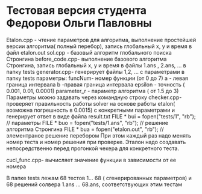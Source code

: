 # Тестовая версия студента Федорови Ольги Павловны

Etalon.cpp - чтение параметров для алгоритма, выполнение простейшей версии алгоритма( полный перебор), запись глобальный x, y и время в файл etalon.out
sol.cpp - базовый алгоритм глобального поиска Стронгина
before_code.cpp-  выполнение базового алгоритма Стронгина, запись глобальный x, y и время в файлы 1.ans , 2.ans, ... в папку tests
generator.cpp- генерирует файлы 1,2, ... с параметрами в папку tests 
параметры:
funcNum- номер функции (от 0 до 7)
a - левая граница интервала 
b -правая граница интервала 
epsilon  - точность ( 0.001, 0.01, 0.0001)
parameter_r - параметр алгоритма ( от 1.5 до 3)
Параметры можно задавать через командную строку
checker.cpp- проверяет правильность работы solver на основе работы etalon( возможна погрешность в 0.0015) с конкретными параметрами и генерирует ответ в виде файла result.txt 
FILE * bui = fopen("tests/1", "rb"); // параметры 
FILE * buo = fopen("tests/1.ans", "rb"); // решение алгоритма Стронгина
FILE * bua = fopen("etalon.out", "rb"); // элементраное решение перебором
При этом каждый раз надо менять номер теста и номер решения при проверке. Эталон надо создавать непосредственно перед прогонкой чекера для конкретного теста.

cucl_func.cpp- вычисляет значение функции в зависимости от ее номера

В папке tests лежам 68 тестов 1... 68 ( сгенерированных параметров) и 68 решений солвера 1.ans ... 68.ans, соответствующих этим тестам